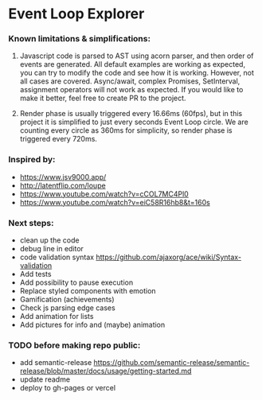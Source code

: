# Event Loop Explorer

### Known limitations & simplifications:

1. Javascript code is parsed to AST using acorn parser, and then order of events are generated.
   All default examples are working as expected, you can try to modify the code and see how it is working.
   However, not all cases are covered.
   Async/await, complex Promises, SetInterval, assignment operators will not work as expected.
   If you would like to make it better, feel free to create PR to the project.

2. Render phase is usually triggered every 16.66ms (60fps), but in this project it is simplified to just every seconds Event Loop circle.
   We are counting every circle as 360ms for simplicity, so render phase is triggered every 720ms.

### Inspired by:

- https://www.jsv9000.app/
- http://latentflip.com/loupe
- https://www.youtube.com/watch?v=cCOL7MC4Pl0
- https://www.youtube.com/watch?v=eiC58R16hb8&t=160s

### Next steps:

- clean up the code
- debug line in editor
- code validation syntax https://github.com/ajaxorg/ace/wiki/Syntax-validation
- Add tests
- Add possibility to pause execution
- Replace styled components with emotion
- Gamification (achievements)
- Check js parsing edge cases
- Add animation for lists
- Add pictures for info and (maybe) animation

### TODO before making repo public:

- add semantic-release https://github.com/semantic-release/semantic-release/blob/master/docs/usage/getting-started.md
- update readme
- deploy to gh-pages or vercel

